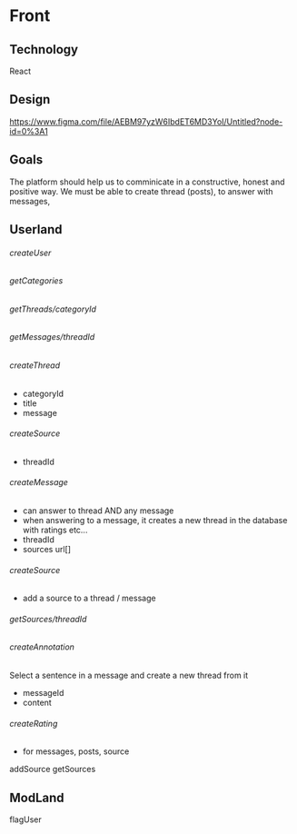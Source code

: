 # Front
## Technology
React

## Design
https://www.figma.com/file/AEBM97yzW6IbdET6MD3YoI/Untitled?node-id=0%3A1

## Goals
The platform should help us to comminicate in a constructive, honest and positive way.
We must be able to create thread (posts), to answer with messages, 

## Userland
###### createUser
###### getCategories
###### getThreads/categoryId
###### getMessages/threadId
###### createThread
- categoryId
- title
- message

###### createSource
- threadId

###### createMessage
- can answer to thread AND any message
- when answering to a message, it creates a new thread in the database with ratings etc...
- threadId
- sources url[]

###### createSource
- add a source to a thread / message

###### getSources/threadId

###### createAnnotation  
Select a sentence in a message and create a new thread from it
- messageId
- content


###### createRating
- for messages, posts, source

addSource
getSources

## ModLand
flagUser